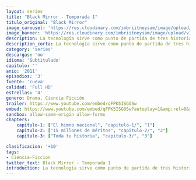 ```yaml
---
layout: series
title: "Black Mirror - Temporada 1"
titulo_original: "Black Mirror"
image_carousel: 'https://res.cloudinary.com/imbriitneysam/image/upload/v1547402297/black1-poster-min.jpg'
image_banner: 'https://res.cloudinary.com/imbriitneysam/image/upload/v1547402294/black-banner-1-min.jpg'
description: La tecnología sirve como punto de partida de tres historias individuales que ponen en entredicho la tecnología tal y como la entendemos hoy en día. La atenta mirada a través de los móviles y de las redes sociales se cobrará la vida de aquellos que no le prestan importancia al auge cada vez más presente de la tecnología. La puesta en escena de la extorsión a un presidente y la emisión de dicho acto en horario de prime time suscitarán el morbo y la sed de venganza de la audiencia. Este inhóspito acontecimiento será el arranque de partida de la serie. También entrarán en juego formatos a los que estamos acostumbrados a ver en televisión como los reality show. Sin embargo, su dinámica es llevada al extremo con el objetivo de concienciar a la sociedad de los peligros que conllevan la exposición pública y la obsesión extrema por destacar en algún tipo de talento. Así, la visión futurista -y casi premonitoria- de 'Black Mirror' nos sitúa también en una realidad en la que los recuerdos pueden ser almacenados y posteriormente visionados con la ayuda de un chip implantado en el cuello. Todo ello a través de la mirada de unos personajes acordes con la sociedad actual en la que vivimos y, por tanto, con los que sentirse completamente identificados.
description_corta: La tecnología sirve como punto de partida de tres historias individuales que ponen en entredicho la tecnología tal y como la entendemos hoy en día. La atenta mirada a través de los móviles y de las redes sociales se cobrará la vida de aquellos que no le prestan importancia al...
category: 'series'
descargas: 'no'
idioma: 'Subtitulado'
capitulo: ''
anio: '2011'
episodios: '3'
fuente: 'cueva'
calidad: 'Full HD'
estrellas: '4'
genero: Drama, Ciencia Ficción
trailer: https://www.youtube.com/embed/qFPK5ISGOSw
embed: https://www.youtube.com/embed/qFPK5ISGOSw?autoplay=1&amp;rel=0&amp;hd=1&border=0&wmode=opaque&enablejsapi=1&modestbranding=1&controls=1&showinfo=0
sandbox: allow-same-origin allow-forms 
chapters:
    capitulo-1: ["El himno nacional", "capitulo-1/", "1"]
    capitulo-2: ["15 millones de méritos", "capitulo-2/", "2"]
    capitulo-3: ["Toda tu historia", "capitulo-3/", "3"]

clasificacion: '+10'
tags:
- Ciencia-Ficcion
twitter_text: Black Mirror - Temporada 1
introduction: La tecnología sirve como punto de partida de tres historias individuales que ponen en entredicho la tecnología tal y como la entendemos hoy en día. La atenta mirada a través de los móviles y de las redes sociales se cobrará la vida de aquellos que no le prestan importancia al
---
```












